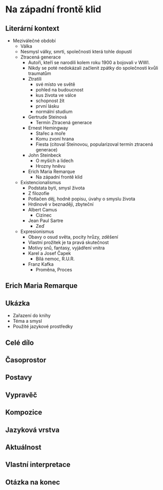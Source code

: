 # Na západní frontě klid

## Literární kontext
- Meziválečné období
    - Válka
    - Nesmysl války, smrti, společnosti která tohle dopustí
    - Ztracená generace
        - Autoři, kteří se narodili kolem roku 1900 a bojovali v WWI.
        - Nikdy se poté nedokázali začlenit zpátky do společnosti kvůli traumatům
        - Ztratili 
            - své místo ve světě
            - pohled na budoucnost
            - kus života ve válce
            - schopnost žít
            - první lásku
            - normální studium
        - Gertrude Steinová
            - Termín Ztracená generace
        - Ernest Hemingway
            - Stařec a moře
            - Komu zvoní hrana
            - Fiesta (citoval Steinovou, popularizoval termín ztracená generace)
        - John Steinbeck
            - O myších a lidech
            - Hrozny hněvu
        - Erich Maria Remarque
            - Na západní frontě klid
    - Existencionalismus
        - Podstata bytí, smysl života
        - Z filozofie
        - Potlačen děj, hodně popisu, úvahy o smyslu života
        - Hrdinově v beznaději, zbyteční
        - Albert Camus
            - Cizinec
        - Jean Paul Sartre
            - Zeď
    - Expresionismus
        - Obavy o osud světa, pocity hrůzy, zděšení
        - Vlastní prožitek je ta pravá skutečnost
        - Motivy snů, fantasy, vyjádření vnitra
        - Karel a Josef Čapek
            - Bílá nemoc, R.U.R.
        - Franz Kafka
            - Proměna, Proces

## Erich Maria Remarque

## Ukázka
- Zařazení do knihy
- Téma a smysl
- Použité jazykové prostředky

## Celé dílo

## Časoprostor

## Postavy

## Vypravěč

## Kompozice

## Jazyková vrstva

## Aktuálnost

## Vlastní interpretace

## Otázka na konec